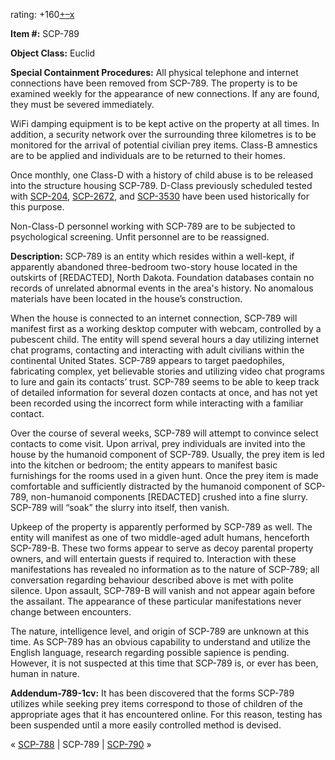 rating: +160[+](javascript:; "I like it")[–](javascript:; "I don't like it")[x](javascript:; "Cancel my vote")

**Item #:** SCP-789

**Object Class:** Euclid

**Special Containment Procedures:** All physical telephone and internet connections have been removed from SCP-789. The property is to be examined weekly for the appearance of new connections. If any are found, they must be severed immediately.

WiFi damping equipment is to be kept active on the property at all times. In addition, a security network over the surrounding three kilometres is to be monitored for the arrival of potential civilian prey items. Class-B amnestics are to be applied and individuals are to be returned to their homes.

Once monthly, one Class-D with a history of child abuse is to be released into the structure housing SCP-789. D-Class previously scheduled tested with [SCP-204](/scp-204), [SCP-2672](/scp-2672), and [SCP-3530](/scp-3530) have been used historically for this purpose.

Non-Class-D personnel working with SCP-789 are to be subjected to psychological screening. Unfit personnel are to be reassigned.

**Description:** SCP-789 is an entity which resides within a well-kept, if apparently abandoned three-bedroom two-story house located in the outskirts of \[REDACTED\], North Dakota. Foundation databases contain no records of unrelated abnormal events in the area's history. No anomalous materials have been located in the house’s construction.

When the house is connected to an internet connection, SCP-789 will manifest first as a working desktop computer with webcam, controlled by a pubescent child. The entity will spend several hours a day utilizing internet chat programs, contacting and interacting with adult civilians within the continental United States. SCP-789 appears to target paedophiles, fabricating complex, yet believable stories and utilizing video chat programs to lure and gain its contacts’ trust. SCP-789 seems to be able to keep track of detailed information for several dozen contacts at once, and has not yet been recorded using the incorrect form while interacting with a familiar contact.

Over the course of several weeks, SCP-789 will attempt to convince select contacts to come visit. Upon arrival, prey individuals are invited into the house by the humanoid component of SCP-789. Usually, the prey item is led into the kitchen or bedroom; the entity appears to manifest basic furnishings for the rooms used in a given hunt. Once the prey item is made comfortable and sufficiently distracted by the humanoid component of SCP-789, non-humanoid components \[REDACTED\] crushed into a fine slurry. SCP-789 will “soak” the slurry into itself, then vanish.

Upkeep of the property is apparently performed by SCP-789 as well. The entity will manifest as one of two middle-aged adult humans, henceforth SCP-789-B. These two forms appear to serve as decoy parental property owners, and will entertain guests if required to. Interaction with these manifestations has revealed no information as to the nature of SCP-789; all conversation regarding behaviour described above is met with polite silence. Upon assault, SCP-789-B will vanish and not appear again before the assailant. The appearance of these particular manifestations never change between encounters.

The nature, intelligence level, and origin of SCP-789 are unknown at this time. As SCP-789 has an obvious capability to understand and utilize the English language, research regarding possible sapience is pending. However, it is not suspected at this time that SCP-789 is, or ever has been, human in nature.

**Addendum-789-1cv:** It has been discovered that the forms SCP-789 utilizes while seeking prey items correspond to those of children of the appropriate ages that it has encountered online. For this reason, testing has been suspended until a more easily controlled method is devised.

« [SCP-788](/scp-788) | SCP-789 | [SCP-790](/scp-790) »